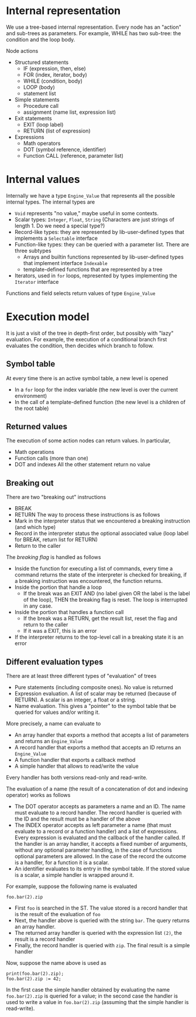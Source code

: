 # Internal representation
We use a tree-based internal representation.  Every node has an "action" and sub-trees as parameters.  For example, WHILE has two sub-tree: the condition and the loop body. 

Node actions
* Structured statements
   * IF  (expression, then, else)
   * FOR  (index, iterator, body)
   * WHILE (condition, body)
   * LOOP (body)
   * statement list
* Simple statements
   * Procedure call
   * assignment (name list, expression list)
* Exit statements
   * EXIT (loop label)
   * RETURN (list of expression)
* Expressions
   * Math operators
   * DOT (symbol reference, identifier)
   * Function CALL (reference, parameter list)

# Internal values

Internally we have a type `Engine_Value` that represents all the possible internal types.  The internal types are

* `Void` represents "no value," maybe useful in some contexts.
* Scalar types: `Integer`, `Float`, `String` (Characters are just strings of length 1.  Do we need a special type?)
* Record-like types: they are represented by lib-user-defined types that implements a `Selectable` interface
* Function-like types: they can be queried with a parameter list.  There are three subtypes
   * Arrays and builtin functions represented by lib-user-defined types that implement interface `Indexable`
   * template-defined functions that are represented by a tree
* Iterators, used in `for` loops, represented by types implementing the `Iterator` interface

Functions and field selects return values of type `Engine_Value`

# Execution model 

It is just a visit of the tree in depth-first order, but possibly with "lazy" evaluation.  For example, the execution of a conditional branch first evaluates the  condition, then decides which branch to follow.

## Symbol table
At every time there is an active symbol table, a new level is opened
* In a `for` loop for the index variable (the new level is over the current environment)
* In the call of a template-defined function (the new level is a children of the root table)

## Returned values
The execution of some action nodes can return values.  In particular,
* Math operations
* Function calls (more than one)
* DOT and indexes
All the other statement return no value

## Breaking out
There are two "breaking out" instructions
* BREAK
* RETURN
The way to process these instructions is as follows
* Mark in the interpreter status that we encountered a breaking instruction (and which type)
* Record in the interpreter status the optional associated value (loop label for BREAK, return list for RETURN)
* Return to the caller

The *breaking flag* is handled as follows
* Inside the function for executing a list of commands, every time a command returns the state of the interpreter is checked for breaking, if a breaking instruction was encountered, the function returns.
* Inside the portion that handle a loop
    * If the break was an EXIT AND (no label given OR the label is the label of the loop), THEN the breaking flag is reset. The loop is interrupted in any case.  
* Inside the portion that handles a function call
    * If the break was a RETURN, get the result list, reset the flag and return to the caller
    * If it was a EXIT, this is an error
* If the interpreter returns to the top-level call in a breaking state it is an error

## Different evaluation types

There are at least three different types of "evaluation" of trees
* Pure statements (including composite ones). No value is returned
* Expression evaluation.  A list of scalar may be returned (because of RETURN).  A scalar is an integer, a float or a string.
* Name evaluation.  This gives a "pointer" to the symbol table that be queried for values and/or writing it.

More precisely, a name can evaluate to
* An array handler that exports a method that accepts a list of parameters and returns an `Engine_Value`
* A record handler that exports a method that accepts an ID  returns an `Engine_Value`
* A function handler that exports a callback method
* A simple handler that allows to read/write the value

Every handler has both versions read-only and read-write.

The evaluation of a name (the result of a concatenation of dot and indexing operator) works as follows
* The DOT operator accepts as parameters a name and an ID.  The name must evaluate to a record handler.  The record handler is queried with the ID and the result must be a handler of the above
* The INDEX operator accepts as left parameter a name (that must evaluate to a record or a function handler) and a list of expressions.  Every expression is evaluated and the callback of the handler called.  If the handler is an array handler, it accepts a fixed number of arguments, without any optional parameter handling, in the case of functions optional parameters are allowed. In the case of the record the outcome is a handler, for a function it is a scalar.
* An identifier evaluates to its entry in the symbol table. If the stored value is a scalar, a simple handler is wrapped around it.

For example, suppose the following name is evaluated
```
foo.bar(2).zip
```
* First `foo` is searched in the ST.  The value stored is a record handler that is the result of the evaluation of `foo`
* Next, the handler above is queried with the string `bar`.  The query returns an array handler.
* The returned array handler is queried with the expression list `(2)`, the result is a record handler
* Finally, the record handler is queried with `zip`.  The final result is a simple handler

Now, suppose the name above is used as
```
print(foo.bar(2).zip);
foo.bar(2).zip := 42;
```
In the first case the simple handler obtained by evaluating the name `foo.bar(2).zip` is queried for a value; in the second case the handler is used to write a value in `foo.bar(2).zip` (assuming that the simple handler is read-write).
   

    
